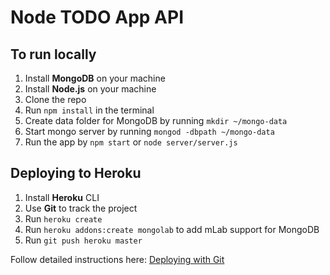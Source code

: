 # Node TODO App API

## To run locally

1. Install **MongoDB** on your machine
2. Install **Node.js** on your machine
3. Clone the repo
4. Run `npm install` in the terminal
5. Create data folder for MongoDB by running `mkdir ~/mongo-data`
6. Start mongo server by running `mongod -dbpath ~/mongo-data`
7. Run the app by `npm start` or `node server/server.js`

## Deploying to Heroku

1. Install **Heroku** CLI
2. Use **Git** to track the project
3. Run `heroku create`
4. Run `heroku addons:create mongolab` to add mLab support for MongoDB
5. Run `git push heroku master`

Follow detailed instructions here: [Deploying with Git](https://devcenter.heroku.com/articles/git)